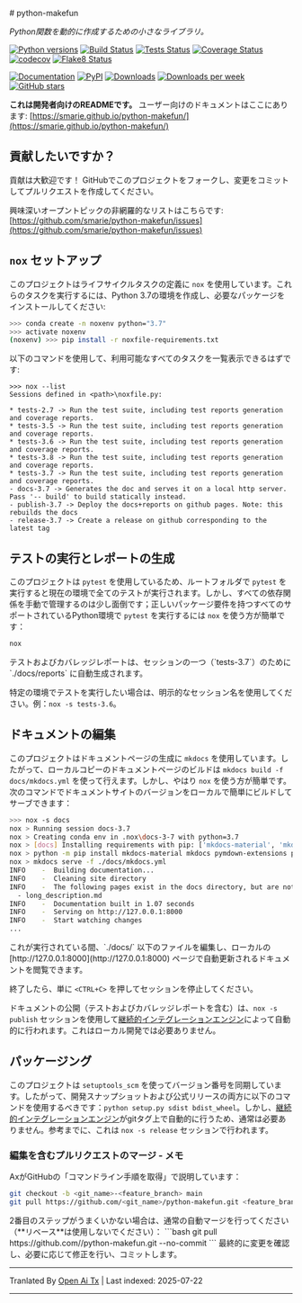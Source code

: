 <translate-content># python-makefun

*Python関数を動的に作成するための小さなライブラリ。*

[![Python versions](https://img.shields.io/pypi/pyversions/makefun.svg)](https://pypi.python.org/pypi/makefun/) [![Build Status](https://github.com/smarie/python-makefun/actions/workflows/base.yml/badge.svg)](https://github.com/smarie/python-makefun/actions/workflows/base.yml) [![Tests Status](https://smarie.github.io/python-makefun/reports/junit/junit-badge.svg?dummy=8484744)](https://smarie.github.io/python-makefun/reports/junit/report.html) [![Coverage Status](https://smarie.github.io/python-makefun/reports/coverage/coverage-badge.svg?dummy=8484744)](https://smarie.github.io/python-makefun/reports/coverage/index.html) [![codecov](https://codecov.io/gh/smarie/python-makefun/branch/main/graph/badge.svg)](https://codecov.io/gh/smarie/python-makefun) [![Flake8 Status](https://smarie.github.io/python-makefun/reports/flake8/flake8-badge.svg?dummy=8484744)](https://smarie.github.io/python-makefun/reports/flake8/index.html)

[![Documentation](https://img.shields.io/badge/doc-latest-blue.svg)](https://smarie.github.io/python-makefun/) [![PyPI](https://img.shields.io/pypi/v/makefun.svg)](https://pypi.python.org/pypi/makefun/) [![Downloads](https://pepy.tech/badge/makefun)](https://pepy.tech/project/makefun) [![Downloads per week](https://pepy.tech/badge/makefun/week)](https://pepy.tech/project/makefun) [![GitHub stars](https://img.shields.io/github/stars/smarie/python-makefun.svg)](https://github.com/smarie/python-makefun/stargazers)

**これは開発者向けのREADMEです。** ユーザー向けのドキュメントはここにあります: [https://smarie.github.io/python-makefun/](https://smarie.github.io/python-makefun/)

## 貢献したいですか？

貢献は大歓迎です！ GitHubでこのプロジェクトをフォークし、変更をコミットしてプルリクエストを作成してください。

興味深いオープントピックの非網羅的なリストはこちらです: [https://github.com/smarie/python-makefun/issues](https://github.com/smarie/python-makefun/issues)

## `nox` セットアップ

このプロジェクトはライフサイクルタスクの定義に `nox` を使用しています。これらのタスクを実行するには、Python 3.7の環境を作成し、必要なパッケージをインストールしてください:
</translate-content>
```bash
>>> conda create -n noxenv python="3.7"
>>> activate noxenv
(noxenv) >>> pip install -r noxfile-requirements.txt
```
以下のコマンドを使用して、利用可能なすべてのタスクを一覧表示できるはずです:


```
>>> nox --list
Sessions defined in <path>\noxfile.py:

* tests-2.7 -> Run the test suite, including test reports generation and coverage reports.
* tests-3.5 -> Run the test suite, including test reports generation and coverage reports.
* tests-3.6 -> Run the test suite, including test reports generation and coverage reports.
* tests-3.8 -> Run the test suite, including test reports generation and coverage reports.
* tests-3.7 -> Run the test suite, including test reports generation and coverage reports.
- docs-3.7 -> Generates the doc and serves it on a local http server. Pass '-- build' to build statically instead.
- publish-3.7 -> Deploy the docs+reports on github pages. Note: this rebuilds the docs
- release-3.7 -> Create a release on github corresponding to the latest tag
```
## テストの実行とレポートの生成

このプロジェクトは `pytest` を使用しているため、ルートフォルダで `pytest` を実行すると現在の環境で全てのテストが実行されます。しかし、すべての依存関係を手動で管理するのは少し面倒です；正しいパッケージ要件を持つすべてのサポートされているPython環境で `pytest` を実行するには `nox` を使う方が簡単です：


```bash
nox
```
<translate-content>
テストおよびカバレッジレポートは、セッションの一つ（`tests-3.7`）のために `./docs/reports` に自動生成されます。

特定の環境でテストを実行したい場合は、明示的なセッション名を使用してください。例：`nox -s tests-3.6`。


## ドキュメントの編集

このプロジェクトはドキュメントページの生成に `mkdocs` を使用しています。したがって、ローカルコピーのドキュメントページのビルドは `mkdocs build -f docs/mkdocs.yml` を使って行えます。しかし、やはり `nox` を使う方が簡単です。次のコマンドでドキュメントサイトのバージョンをローカルで簡単にビルドしてサーブできます：
</translate-content>
```bash
>>> nox -s docs
nox > Running session docs-3.7
nox > Creating conda env in .nox\docs-3-7 with python=3.7
nox > [docs] Installing requirements with pip: ['mkdocs-material', 'mkdocs', 'pymdown-extensions', 'pygments']
nox > python -m pip install mkdocs-material mkdocs pymdown-extensions pygments
nox > mkdocs serve -f ./docs/mkdocs.yml
INFO    -  Building documentation...
INFO    -  Cleaning site directory
INFO    -  The following pages exist in the docs directory, but are not included in the "nav" configuration:
  - long_description.md
INFO    -  Documentation built in 1.07 seconds
INFO    -  Serving on http://127.0.0.1:8000
INFO    -  Start watching changes
...
```
<translate-content>
これが実行されている間、`./docs/` 以下のファイルを編集し、ローカルの [http://127.0.0.1:8000](http://127.0.0.1:8000) ページで自動更新されるドキュメントを閲覧できます。

終了したら、単に `<CTRL+C>` を押してセッションを停止してください。

ドキュメントの公開（テストおよびカバレッジレポートを含む）は、`nox -s publish` セッションを使用して[継続的インテグレーションエンジン](https://github.com/smarie/python-makefun/actions)によって自動的に行われます。これはローカル開発では必要ありません。

## パッケージング

このプロジェクトは `setuptools_scm` を使ってバージョン番号を同期しています。したがって、開発スナップショットおよび公式リリースの両方に以下のコマンドを使用するべきです：`python setup.py sdist bdist_wheel`。しかし、[継続的インテグレーションエンジン](https://github.com/smarie/python-makefun/actions)がgitタグ上で自動的に行うため、通常は必要ありません。参考までに、これは `nox -s release` セッションで行われます。

### 編集を含むプルリクエストのマージ - メモ

AxがGitHubの「コマンドライン手順を取得」で説明しています：
</translate-content>
```bash
git checkout -b <git_name>-<feature_branch> main
git pull https://github.com/<git_name>/python-makefun.git <feature_branch> --no-commit --ff-only
```
<translate-content>
2番目のステップがうまくいかない場合は、通常の自動マージを行ってください（**リベース**は使用しないでください）：
</translate-content>
```bash
git pull https://github.com/<git_name>/python-makefun.git <feature_branch> --no-commit
```
最終的に変更を確認し、必要に応じて修正を行い、コミットします。



---

Tranlated By [Open Ai Tx](https://github.com/OpenAiTx/OpenAiTx) | Last indexed: 2025-07-22

---